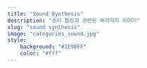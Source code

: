 ```yaml
---
title: "Sound Synthesis"
description: "소리 합성과 관련된 여러가지 이야기"
slug: "sound synthesis"
image: "categories_sound.jpg"
style:
    background: "#1E90FF"
    color: "#fff"
---
```

